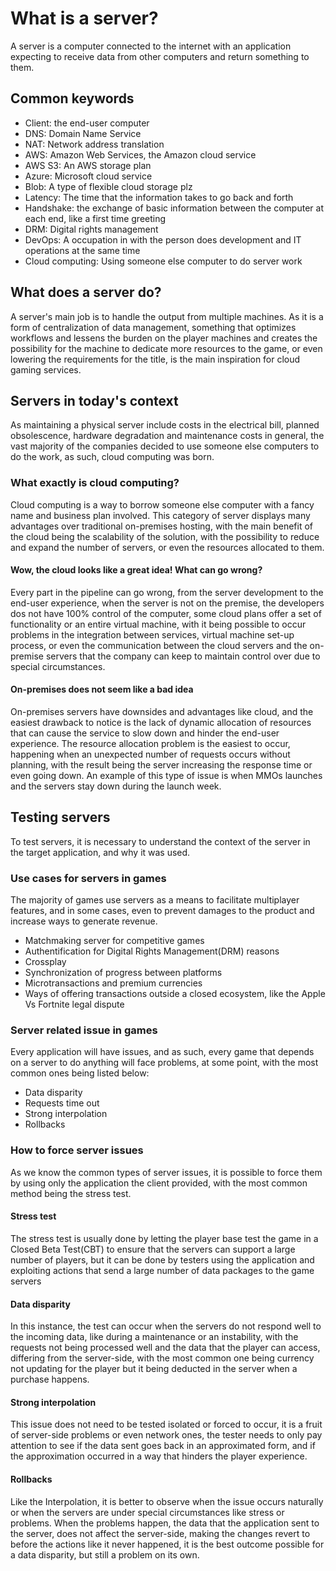 # What is a server?

A server is a computer connected to the internet with an application expecting to receive data from other computers and return something to them.

## Common keywords

* Client: the end-user computer 
* DNS: Domain Name Service
* NAT: Network address translation
* AWS: Amazon Web Services, the Amazon cloud service 
* AWS S3: An AWS storage plan
* Azure: Microsoft cloud service
* Blob: A type of flexible cloud storage  plz
* Latency: The time that the information takes to go back and forth
* Handshake: the exchange of basic information between the computer at each end, like a first time greeting
* DRM: Digital rights management
* DevOps: A occupation in with the person does development and IT operations at the same time
* Cloud computing: Using someone else computer to do server work

## What does a server do?

A server's main job is to handle the output from multiple machines. As it is a form of centralization of data management, something that optimizes workflows and lessens the burden on the player machines and creates the possibility for the machine to dedicate more resources to the game, or even lowering the requirements for the title, is the main inspiration for cloud gaming services.

## Servers in today's context
As maintaining a physical server include costs in the electrical bill, planned obsolescence, hardware degradation and maintenance costs in general, the vast majority of the companies decided to use someone else computers to do the work, as such, cloud computing was born.

### What exactly is cloud computing?
Cloud computing is a way to borrow someone else computer with a fancy name and business plan involved. 
This category of server displays many advantages over traditional on-premises hosting, with the main benefit of the cloud being the scalability of the solution, with the possibility to reduce and expand the number of servers, or even the resources allocated to them.

#### Wow, the cloud looks like a great idea! What can go wrong? 
Every part in the pipeline can go wrong, from the server development to the end-user experience, when the server is not on the premise, the developers dos not have 100% control of the computer, some cloud plans offer a set of functionality or an entire virtual machine, with it being possible to occur problems in the integration between services, virtual machine set-up process, or even the communication between the cloud servers and the on-premise servers that the company can keep to maintain control over due to special circumstances.

#### On-premises does not seem like a bad idea
On-premises servers have downsides and advantages like cloud, and the easiest drawback to notice is the lack of dynamic allocation of resources that can cause the service to slow down and hinder the end-user experience. The resource allocation problem is the easiest to occur, happening when an unexpected number of requests occurs without planning, with the result being the server increasing the response time or even going down. 
An example of this type of issue is when MMOs launches and the servers stay down during the launch week.

## Testing servers

To test servers, it is necessary to understand the context of the server in the target application, and why it was used. 

### Use cases for servers in games

The majority of games use servers as a means to facilitate multiplayer features, and in some cases, even to prevent damages to the product and increase ways to generate revenue.
* Matchmaking server for competitive games
* Authentification for Digital Rights Management(DRM) reasons
* Crossplay
* Synchronization of progress between platforms
* Microtransactions and premium currencies
* Ways of offering transactions outside a closed ecosystem, like the Apple Vs Fortnite legal dispute

### Server related issue in games
Every application will have issues, and as such, every game that depends on a server to do anything will face problems, at some point, with the most common ones being listed below:
* Data disparity
* Requests time out
* Strong interpolation 
* Rollbacks

### How to force server issues
As we know the common types of server issues, it is possible to force them by using only the application the client provided, with the most common method being the stress test.

#### Stress test
The stress test is usually done by letting the player base test the game in a Closed Beta Test(CBT) to ensure that the servers can support a large number of players, but it can be done by testers using the application and exploiting actions that send a large number of data packages to the game servers

#### Data disparity
In this instance, the test can occur when the servers do not respond well to the incoming data, like during a maintenance or an instability, with the requests not being processed well and the data that the player can access, differing from the server-side, with the most common one being currency not updating for the player but it being deducted in the server when a purchase happens.

#### Strong interpolation
This issue does not need to be tested isolated or forced to occur, it is a fruit of server-side problems or even network ones, the tester needs to only pay attention to see if the data sent goes back in an approximated form, and if the approximation occurred in a way that hinders the player experience.

#### Rollbacks
Like the Interpolation, it is better to observe when the issue occurs naturally or when the servers are under special circumstances like stress or problems. When the problems happen, the data that the application sent to the server, does not affect the server-side, making the changes revert to before the actions like it never happened, it is the best outcome possible for a data disparity, but still a problem on its own.
